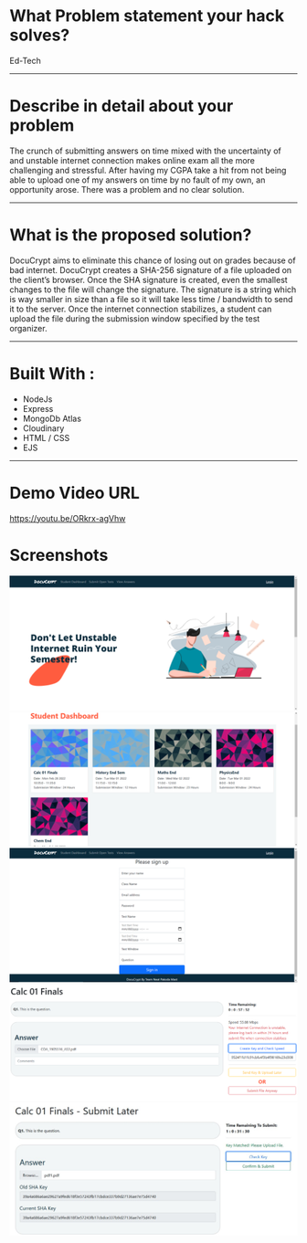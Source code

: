
# What Problem statement your hack solves?

Ed-Tech

---
# Describe in detail about your problem

The crunch of submitting answers on time mixed with the uncertainty of and unstable internet connection makes online exam all the more challenging and stressful. After having my CGPA take a hit from not being able to upload one of my answers on time by no fault of my own, an opportunity arose. There was a problem and no clear solution.

---
# What is the proposed solution?

DocuCrypt aims to eliminate this chance of losing out on grades because of bad internet. DocuCrypt creates a SHA-256 signature of a file uploaded on the client’s browser. Once the SHA signature is created, even the smallest changes to the file will change the signature. The signature is a string which is way smaller in size than a file so it will take less time / bandwidth to send it to the server. Once the internet connection stabilizes, a student can upload the file during the submission window specified by the test organizer.

---
# Built With :

- NodeJs
- Express
- MongoDb Atlas
- Cloudinary
- HTML / CSS
- EJS

---
# Demo Video URL

https://youtu.be/ORkrx-agVhw

# Screenshots

<img title="Home Page" alt="Banner" src="screenshots/LandingPage.png">
<img title="Home Page" alt="Dashboard" src="screenshots/Dashboard.png">
<img title="Home Page" alt="Teach Register" src="screenshots/TeacherReg.png">
<img title="Home Page" alt="Test Example" src="screenshots/TestExample.png">
<img title="Home Page" alt="Test Example" src="screenshots/submitLater.jpg">


